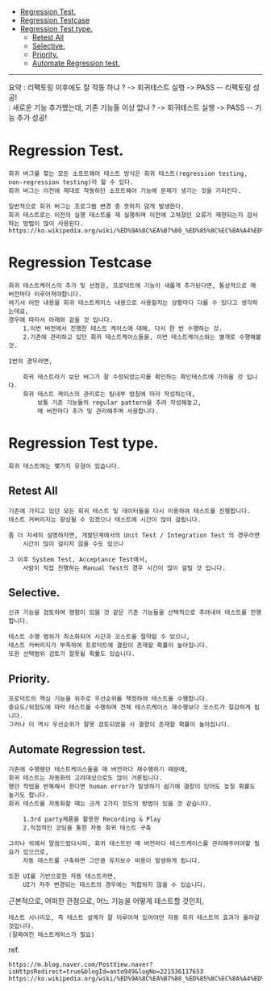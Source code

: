 - [Regression Test.](#regression-test)
- [Regression Testcase](#regression-testcase)
- [Regression Test type.](#regression-test-type)
  - [Retest All](#retest-all)
  - [Selective.](#selective)
  - [Priority.](#priority)
  - [Automate Regression test.](#automate-regression-test)

---

요약 : 리팩토링 이후에도 잘 작동 하냐 ? -> 회귀테스트 실행 -> PASS -- 리팩토링 성공!  
	: 새로운 기능 추가했는데, 기존 기능들 이상 없나 ? -> 회귀테스트 실행 -> PASS -- 기능 추가 성공!  

# Regression Test. 

	회귀 버그를 찾는 모든 소프트웨어 테스트 방식은 회귀 테스트(regression testing, non-regression testing)라 할 수 있다. 
	회귀 버그는 이전에 제대로 작동하던 소프트웨어 기능에 문제가 생기는 것을 가리킨다.
	
	일반적으로 회귀 버그는 프로그램 변경 중 뜻하지 않게 발생한다.
	회귀 테스트로는 이전의 실행 테스트를 재 실행하며 이전에 고쳐졌던 오류가 재현되는지 검사하는 방법이 많이 사용된다.
	https://ko.wikipedia.org/wiki/%ED%9A%8C%EA%B7%80_%ED%85%8C%EC%8A%A4%ED%8A%B8
	
	
# Regression Testcase 

	회귀 테스트케이스의 추가 및 선정은, 프로덕트에 기능이 새롭게 추가된다면, 통상적으로 매 버전마다 이루어져야합니다.
	여기서 어떤 내용을 회귀 테스트케이스 내용으로 사용할지는 상황마다 다를 수 있다고 생각하는데요, 
	경우에 따라서 아래와 같을 것 입니다.
		1.이번 버전에서 진행한 테스트 케이스에 대해, 다시 한 번 수행하는 것.
		2.기존에 관리하고 있던 회귀 테스트케이스들을, 이번 테스트케이스와는 별개로 수행해볼 것.
		
    1번의 경우라면, 

        회귀 테스트라기 보단 버그가 잘 수정되었는지를 확인하는 확인테스트에 가까울 것 입니다.
        회귀 테스트 케이스의 관리로는 팀내부 방침에 따라 작성하는데, 
            보통 기존 기능들의 regular pattern을 추려 작성해놓고, 
            매 버전마다 추가 및 관리해주며 사용합니다.

# Regression Test type. 

	회귀 테스트에는 몇가지 유형이 있습니다.
	
## Retest All  

	기존에 가지고 있던 모든 회귀 테스트 및 데이터들을 다시 이용하여 테스트를 진행합니다.
	테스트 커버리지는 향상될 수 있겠으나 테스트에 시간이 많이 걸립니다.
	
	좀 더 자세히 설명하자면, 개발단계에서의 Unit Test / Integration Test 의 경우라면 
		시간이 많이 걸리지 않을 수도 있으나 
		
	그 이후 System Test, Acceptance Test에서, 
		사람이 직접 진행하는 Manual Test의 경우 시간이 많이 걸릴 것 입니다.


## Selective. 

	신규 기능을 검토하여 영향이 있을 것 같은 기존 기능들을 선택적으로 추려내어 테스트를 진행합니다.
	
	테스트 수행 범위가 최소화되어 시간과 코스트를 절약할 수 있으나, 
	테스트 커버리지가 부족하여 프로덕트에 결함이 존재할 확률이 높아집니다. 
	또한 선택범위 검토가 잘못될 확률도 있습니다.

## Priority. 

	프로덕트의 핵심 기능을 위주로 우선순위를 책정하여 테스트를 수행합니다.
	중요도/위험도에 따라 테스트를 수행하며 전체 테스트케이스 재수행보다 코스트가 절감하게 됩니다.
	그러나 이 역시 우선순위가 잘못 검토되었을 시 결함이 존재할 확률이 높아집니다.

## Automate Regression test. 

	기존에 수행했던 테스트케이스들을 매 버전마다 재수행하기 때문에,
	회귀 테스트는 자동화의 고려대상으로도 많이 거론됩니다.
	했던 작업을 반복해서 한다면 human error가 발생하기 쉽기에 결함이 있어도 놓칠 확률도 높기도 합니다.
	회귀 테스트를 자동화할 때는 크게 2가지 정도의 방법이 있을 것 같습니다.
	
		1.3rd party제품을 활용한 Recording & Play
		2.직접적인 코딩을 통한 자동 회귀 테스트 구축
		
	그러나 위에서 말씀드렸다시피, 회귀 테스트란 매 버전마다 테스트케이스를 관리해주어야할 필요가 있으므로, 
		자동 테스트를 구축하면 그만큼 유지보수 비용이 발생하게 됩니다. 
		
	또한 UI를 기반으로한 자동 테스트라면, 
		UI가 자주 변경되는 테스트의 경우에는 적합하지 않을 수 있습니다.

근본적으로, 어떠한 관점으로, 어느 기능을 어떻게 테스트할 것인지, 

	테스트 시나리오, 즉 테스트 설계가 잘 이루어져 있어야만 자동 회귀 테스트의 효과가 올라갈 것입니다.
	(잘짜여진 테스트케이스가 필요)
	
ref.

	https://m.blog.naver.com/PostView.naver?isHttpsRedirect=true&blogId=anto949&logNo=221536117653
	https://ko.wikipedia.org/wiki/%ED%9A%8C%EA%B7%80_%ED%85%8C%EC%8A%A4%ED%8A%B8



